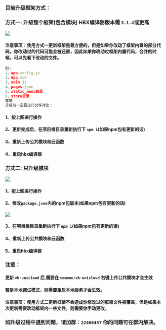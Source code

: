 
### 目前升级框架方式：

### 方式一: 升级整个框架(包含模块) HBX编译器版本需 `3.1.4`或更高
![](https://vkceyugu.cdn.bspapp.com/VKCEYUGU-cf0c5e69-620c-4f3c-84ab-f4619262939f/80fd47c9-686f-4237-ae71-7170008f3102.png)

#### 注意事项：使用方式一更新框架是最方便的，但是如果你改动了框架内置的部分代码，你改动过的代码可能会被还原，因此如果你改动过框架内置代码，合并的时候，可以先看下改动的文件。
```js
如：
1、app.config.js
2、App.vue
3、main.js
4、pages.json
5、static_menu目录
6、store目录
等等
升级前一定要进行文件对比！
```
#### 1、按上图进行操作
#### 2、更新完成后，在项目根目录重新执行下 `npm i`(如果npm包有更新的话)
#### 3、重新上传公共模块和云函数
#### 4、重启hbx编译器

### 方式二: 只升级模块

![](https://vkceyugu.cdn.bspapp.com/VKCEYUGU-cf0c5e69-620c-4f3c-84ab-f4619262939f/2daf712c-ae06-4f8b-8cc3-767737265361.png)
#### 1、按上图进行操作
#### 2、修改`package.json`内的npm包版本(如果npm包有更新的话)
![](https://vkceyugu.cdn.bspapp.com/VKCEYUGU-cf0c5e69-620c-4f3c-84ab-f4619262939f/14a55ee2-f811-4619-8d53-19d3ec998566.png)
#### 3、在项目根目录重新执行下 `npm i`(如果npm包有更新的话)
#### 4、重新上传公共模块和云函数
#### 5、重启hbx编译器

### 注意：
#### 更新 `vk-unicloud` 后,需要在 `common/vk-unicloud` 右键上传公共模块才会生效
#### 若是本地调试模式，则需要重启本地服务才会生效。
#### 注意事项：使用方式二更新框架不会造成你修改过的框架文件被覆盖，但是如果本次更新需要改动框架内一些文件，则需要你手动更改。

### 如升级过程中遇到问题，请加群：`22466457` 你的问题可在群内解决。
